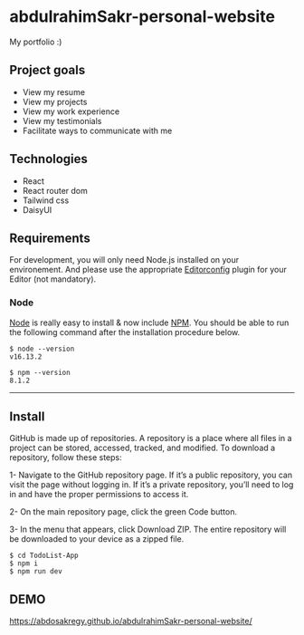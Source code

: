# abdulrahimSakr-personal-website

My portfolio :)

## Project goals
- View my resume
- View my projects
- View my work experience
- View my testimonials
- Facilitate ways to communicate with me

## Technologies
- React
- React router dom
- Tailwind css
- DaisyUI

## Requirements

For development, you will only need Node.js installed on your environement.
And please use the appropriate [Editorconfig](http://editorconfig.org/) plugin for your Editor (not mandatory).

### Node

[Node](http://nodejs.org/) is really easy to install & now include [NPM](https://npmjs.org/).
You should be able to run the following command after the installation procedure
below.

    $ node --version
    v16.13.2

    $ npm --version
    8.1.2

---
## Install
GitHub is made up of repositories. A repository is a place where all files in a project can be stored, accessed, tracked, and modified. To download a repository, follow these steps:

1- Navigate to the GitHub repository page. If it’s a public repository, you can visit the page without logging in. If it’s a private repository, you’ll need to log in and have the proper permissions to access it.

2- On the main repository page, click the green Code button.

3- In the menu that appears, click Download ZIP. The entire repository will be downloaded to your device as a zipped file.

    $ cd TodoList-App
    $ npm i
    $ npm run dev

## DEMO
https://abdosakregy.github.io/abdulrahimSakr-personal-website/
